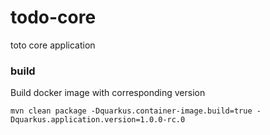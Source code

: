 # todo-core
toto core application

### build

Build docker image with corresponding version

```shell
mvn clean package -Dquarkus.container-image.build=true -Dquarkus.application.version=1.0.0-rc.0
```